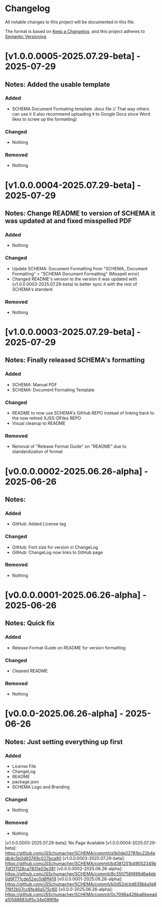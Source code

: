 # Changelog

All notable changes to this project will be documented in this file.

The format is based on [Keep a Changelog](https://keepachangelog.com/en/1.1.0/),
and this project adheres to [Semantic Versioning](https://semver.org/spec/v2.0.0.html).

# [v1.0.0.0005-2025.07.29-beta] - 2025-07-29
## Notes: Added the usable template

### Added

- SCHEMA Document Formating template .docx file // That way others can use it (I also recommend uploading it to Google Docs since Word likes to screw up the formatting)

### Changed

- Nothing

### Removed

- Nothing

# [v1.0.0.0004-2025.07.29-beta] - 2025-07-29
## Notes: Change README to version of SCHEMA it was updated at and fixed misspelled PDF

### Added

- Nothing

### Changed

- Update SCHEMA: Document Formatting from "SCHEMA_ Document Formatting" > "SCHEMA Document Formatting" (Misspell error)
- Changed README's version to the version it was updated with (v1.0.0.0003-2025.07.29-beta) to better sync it with the rest of SCHEMA's standard

### Removed

- Nothing

# [v1.0.0.0003-2025.07.29-beta] - 2025-07-29
## Notes: Finally released SCHEMA's formatting

### Added

- SCHEMA: Manual PDF
- SCHEMA: Document Formating Template

### Changed

- README to now use SCHEMA's GitHub REPO instead of linking back to the now retired XJSS-DFiles REPO
- Visual cleanup to README

### Removed

- Removal of "Release Format Guide" on "README" due to standardization of format

# [v0.0.0.0002-2025.06.26-alpha] - 2025-06-26
## Notes: 

### Added

- GitHub: Added License tag

### Changed

- GitHub: Font size for version in ChangeLog 
- GitHub: ChangeLog now links to GitHub page

### Removed

- Nothing

# [v0.0.0.0001-2025.06.26-alpha] - 2025-06-26
## Notes: Quick fix

### Added

- Release Format Guide on README for version formatting

### Changed

- Cleaned README

### Removed

- Nothing

# [v0.0.0-2025.06.26-alpha] - 2025-06-26
## Notes: Just setting everything up first

### Added

- License File
- ChangeLog
- README
- package.json
- SCHEMA Logo and Branding

### Changed

- Nothing

### Removed

- Nothing


[Github Page]: https://github.com/JSSchumacher/SCHEMA
[v1.0.0.0005-2025.07.29-beta]: No Page Available 
[v1.0.0.0004-2025.07.29-beta]: https://github.com/JSSchumacher/SCHEMA/commit/a1b0de02781bc22b4edb4c5b0d93769c027bca90
[v1.0.0.0003-2025.07.29-beta]: https://github.com/JSSchumacher/SCHEMA/commit/bd381251b49052349b7df2f1128ca7831e03e381
[v0.0.0.0002-2025.06.26-alpha]: https://github.com/JSSchumacher/SCHEMA/commit/8c350756f499d6a4eb0d9f771cde52ec0d6ff419
[v0.0.0.0001-2025.06.26-alpha]: https://github.com/JSSchumacher/SCHEMA/commit/b0d52dcbd639bba1e87f6f2b07cc6fe46a575c60
[v0.0.0-2025.06.26-alpha]: https://github.com/JSSchumacher/SCHEMA/commit/0c7096a426ba6beeada10588883df5c34e099f8e